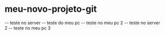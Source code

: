 # meu-novo-projeto-git
-- teste no server
-- teste do meu pc
-- teste no meu pc 2
-- teste no server 2
-- teste no meu pc 3
